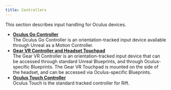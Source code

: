 ```yaml
---
title: Controllers
---
```

This section describes input handling for Oculus devices. 

* **[Oculus Go Controller](/documentation/unreal/latest/concepts/unreal-go-controller/)**  
The Oculus Go Controller is an orientation-tracked input device available through Unreal as a Motion Controller. 
* **[Gear VR Controller and Headset Touchpad](/documentation/unreal/latest/concepts/unreal-gear-vr-controller/)**  
The Gear VR Controller is an orientation-tracked input device that can be accessed through standard Unreal Blueprints, and through Oculus-specific Blueprints. The Gear VR Touchpad is mounted on the side of the headset, and can be accessed via Oculus-specific Blueprints.
* **[Oculus Touch Controller](/documentation/unreal/latest/concepts/unreal-touch-controller/)**  
Oculus Touch is the standard tracked controller for Rift. 
